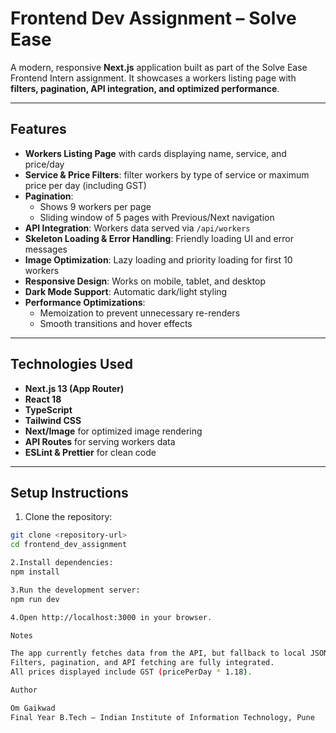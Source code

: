 # Frontend Dev Assignment – Solve Ease

A modern, responsive **Next.js** application built as part of the Solve Ease Frontend Intern assignment. It showcases a workers listing page with **filters, pagination, API integration, and optimized performance**.

---

## Features

- **Workers Listing Page** with cards displaying name, service, and price/day
- **Service & Price Filters**: filter workers by type of service or maximum price per day (including GST)
- **Pagination**:
  - Shows 9 workers per page
  - Sliding window of 5 pages with Previous/Next navigation
- **API Integration**: Workers data served via `/api/workers`
- **Skeleton Loading & Error Handling**: Friendly loading UI and error messages
- **Image Optimization**: Lazy loading and priority loading for first 10 workers
- **Responsive Design**: Works on mobile, tablet, and desktop
- **Dark Mode Support**: Automatic dark/light styling
- **Performance Optimizations**:
  - Memoization to prevent unnecessary re-renders
  - Smooth transitions and hover effects

---

## Technologies Used

- **Next.js 13 (App Router)**
- **React 18**
- **TypeScript**
- **Tailwind CSS**
- **Next/Image** for optimized image rendering
- **API Routes** for serving workers data
- **ESLint & Prettier** for clean code

---

## Setup Instructions

1. Clone the repository:

```bash
git clone <repository-url>
cd frontend_dev_assignment

2.Install dependencies:
npm install

3.Run the development server:
npm run dev

4.Open http://localhost:3000 in your browser.

Notes

The app currently fetches data from the API, but fallback to local JSON is included.
Filters, pagination, and API fetching are fully integrated.
All prices displayed include GST (pricePerDay * 1.18).

Author

Om Gaikwad
Final Year B.Tech – Indian Institute of Information Technology, Pune

